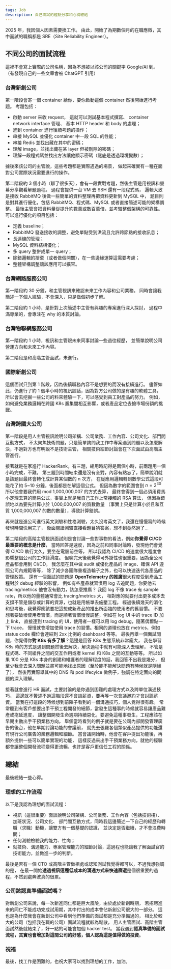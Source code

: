 ```yaml
---
tags: Job
description: 自己面試的經驗分享和心得總結
---
```


2025 年，我因個人因素需要換工作。
由此，開始了為期數個月的在職應徵，其中面試的職稱都是 SRE（Site Reliability Engineer）。

## 不同公司的面試流程

這裡不會寫上實際的公司名稱，因為不想被以該公司的關鍵字 Google/AI 到。
（有發現自己的一些文章會被 ChatGPT 引用）

### 台灣新創公司

第一階段會寄一個 container 給你，要你啟動這個 container 然後開始進行考題。
考題包括：

- 啟動 server 來收 request，
  這就可以測試基本程式撰寫、
  container network interface 管理、
  基本 HTTP header 和 body 的處理；
- 進到 container 進行後續考題的操作；
- 串接 MySQL 並優化 container 中一段 SQL 的性能；
- 串接 Redis 並找出藏在其中的密碼；
- 理解 image，並找出藏在某 layer 但被刪除的密碼；
- 理解一段程式碼並找出方法讓他顯示密碼（謎底是透過環境變數）；

據後來該公司的主管說，這些考題都是實際遇過的場景，
做起來確實有一種在面對公司實際狀況需要進行的操作。

第二階段約 3 個小時（聊了很多天），會有一段實戰考題，然後主管是用視訊和螢幕分享觀看解題過程。
過程會提供一台 VM 去 SSH 還有一段程式碼，
邏輯大致是接收 RabbitMQ 後做一些簡單的資料整理再把資料更新到 MySQL 中，
題目則是對其進行優化，包括 RabbitMQ、程式碼、MySQL 或者直接簡述可能的架構調整。
最後主管會把資料量從提升約數萬或數百萬倍，並考驗整個架構的可靠性。
可以進行優化的項目包括：

- 定義 baseline；
- RabbitMQ 發送接收的調整，避免單點受到洪流且允許跨節點的接收訊息；
- 長連線的管理；
- MySQL 資料結構優化；
- 多 query 整併成單一 query；
- 除錯邏輯的捨棄（或者做個開關），在一些邊緣運算這需要考慮；
- 整體架構調整讓該應用可以擴容。

### 台灣網路服務公司

第一階段約 30 分鐘，和主管視訊來確認未來工作內容和公司業務。
同時會讓我簡述一下個人經驗，不會深入，只是做個初步了解。

第二階段約 1 小時，是針對上次簡述中主管有興趣的專案進行深入探討，
過程中滿專業的，會專注在 why 的本質討論。

### 台灣物聯網服務公司

第一階段約 1 小時，視訊和主管跟未來同事討論一些過往經歷，
並簡單說明公司營運方向和未來工作內容。

第二階段是和高階主管面試，未進行。

### 國際新創公司

這個面試只到第 1 階段，因為後續職務內容不是想要的而沒有接續進行。
儘管如此，仍進行了約 1 個半小時的視訊談話，因為對方公司做的是有趣的軟體工具，
所以會去挖掘一些公司的料來體驗一下，可以感受到員工對產品的努力。
例如，如何避免業務邏輯在跨國 K8s 叢集間相互影響，或者產品定位去搶市場份額的挑戰。

### 台灣跨國大公司

第一階段是用人主管視訊說明公司架構、公司業務、工作內容、公司文化、部門間互動方式，
不太聚焦技術問題，只是簡單詢問我工作中專案遇到問題以及怎麼解決，不過對方也有明說不是技術主管，
相關技術細節討論會在下次面試由高階主管進行。

接著就是在家進行 HackerRank，有三題，總用時記得是兩個小時，前兩題用一個小時完成，不難。
第三題到時間結束還是沒有全對，內容有點忘了，簡單說明就是該題目最終會轉化成計算某個數的 n 次方，
在從應用邏輯轉到數學公式這段可能花了約 5~10 分鐘，後面都是在解這個公式。
但因為數字的範圍會到 $n=2^{30}$ 所以他會要我們用 mod 1,000,000,007 的方式去算，
最終會得到一個必須用費馬小定理去算的簡易公式，事實上就是我自己工作上常接觸的 RSA 算法，
但因為錯誤地以為要先計算小於 1,000,000,007 的質數數量
（事實上只是計算小於且和互質 1,000,000,007 的數的數量），導致計算錯誤。

再來就是進公司進行英文測驗和性格測驗，太久沒考英文了，我還在慢慢寫的時候發現時間快用完了，
後面閱讀測驗直接看題目猜答案，想不到竟然過了...

第二階段的高階主管視訊面試則是會討論一些對事物的看法，例如**你覺得 CI/CD 最重要的概念是什麼**，
當時回答是速度，因為之前和同事討論時，發現他們會覺得 CI/CD 執行太久，要坐在電腦前空等，
所以我認為 CI/CD 的速度很大程度會影響整個公司的工作絲滑度。
但聊完天後我覺得可外掛性也很重要，因為全公司產品都會用到 CI/CD，
我怎麼在其中做 audit 或優化產品的 image、確保 API 遵照公司內規範等等，
除了減少各團隊重複造輪子之外，也可以快速迭代各產品的管理政策。
還有一個面試的問題是 **OpenTelemetry 的推廣**很大程度受到產品工程對於 debug 經驗的影響，
例如有些產品就習慣用 log 去追問題，你要他去 tracing/metrics 他會沒有動力，該怎麼推廣？
我回 log 不像 trace 有 sample rate，所以他的量體通常會比 tracing/metrics 大，
相對應的就要付出更多成本去支撐不管是儲存或計算的資源，也就是用帳單去施壓工程。
經過後續幾天的消化和思考後，我覺得應該要把這想成新產品的推出所面臨的使用者的舊習慣。
不要想著要破壞使用者習慣，而是順著習慣慢慢調整，例如在 log UI 中的 trace ID 加上 link，
直接連到 tracing 的 UI，使用者一樣可以用 log debug，隨著偶爾點一下 trace，
慢慢就會增加使用 trace 的習慣。相同的道理也放在 metrics，例如 status code 欄位會連結到
2xx 比例的 dashboard 等等。
最後再舉一個面試問題，你覺得你**對 K8s 有多了解**？這邊是回答 K8s 生態系統非常龐大，
我在學習 K8s 時的方式是遇到問題然後去解決，解決過程中就有可能深入去理解，
不管是程式碼、不同組件之間的交互作用或者 kernel 和 K8s 之間的互動等等。
所以如果 100 分是 K8s 本身的創建和維護者的理解程度的話，我回答不出我是幾分，
但至少我會去深入問題並盡可能地找出原因（至於能不能解決問題有時候就是隨緣了），
然後再實際舉其中的 DNS 和 pod lifecylce 做例子，強調在特定面向的問題的深入理解。

接著就會進行 HR 面試，主要討論的是你遇到困難的處理方式以及跨單位溝通技巧，
這邊就不贅述不過這階段還不會談薪資，要再等一次會議邀約才會討論薪資。
當我在打這段的時候想到前陣子看到的一個溝通技巧，個人覺得很有趣。
常常聽到有客戶想要出手干預工程開發的細節，當發生這種事的時候就容易讓產品難產或拖延進度，
讓整個開發生命週期持續惡化，要避免這種事發生，工程應該在早期主動出手干預業務方向。
舉個當時看到的例子就是要在公司內部開發管理廣告的後台，他在早期討論功能的會議前，
就先去張羅各個類似產品提供的功能還有現行公司廣告的業務邏輯和細節。
當會議開始時，他會在客戶提出功能後，再額外提供一些可以簡單實現的功能，
這樣反過來出手干預業務方向，就他的經驗都會讓整個開發流程變得更流暢，也許是客戶更信任工程的關係。

## 總結

最後總結一些心得。

### 理想的工作流程

以下是我認為理想的面試流程：

- 視訊（這很重要）面談說明公司架構、公司業務、工作內容（包括技術棧）、加班狀況、公司文化、
  部門間互動方式，同時我這邊簡述一下自己的經歷和轉職（求職）動機，讓雙方有一個基礎的認識，
  並決定是否繼續，才不會浪費時間；
- 任何測驗檢驗我的能力、性向；
- 就技術、溝通能力、專案管理能力的細節討論，這過程也能讓我了解面試官的技術能力，並做進一步的判斷。

最後是否有一個 CTO 或高階主管做相處或認知測試我覺得都可以，不過我想強調的是，
在最一開始**透過視訊這種低成本的溝通方式來快速篩選**是個很重要的過程，不然到處奔波真的很累。

### 公司該認真準備面試嗎？

對新創公司來說，每一次新進同仁都是巨大風險，由於處於新創時期，
若招聘進來的同仁不能成功完成試用期，其中付出的成本會佔新創公司很大的一部分。
這也是為什麼我會在新創公司中看到他們準備的面試都是充分準備過的，
相比於較大的公司（包括我在職的公司）面試流程就較為鬆散，
用人主管面試、高階主管面試然後就結束了，好一點的可能會加個 hacker test。
當我遇到**認真準備的面試流程，其實也會增加對這間公司的好感，個人認為這是值得做的投資**。

### 祝福

最後，找工作是困難的，也祝大家可以找到理想的工作，加油。
